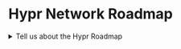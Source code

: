 # Hypr Network Roadmap

<details>

<summary>Tell us about the Hypr Roadmap</summary>

We will publish a more comprehensive answer, explaining our vision for go-to-market, business development, and technology - basically, what is our plan to become a must-have toolkit and partner for game developers. But for now we will say this: there are 3 stages, each with a set of features and offerings.&#x20;

1. Preflight
2. Takeoff
3. Climb-Cruise-Climb

March 5, 2024 Update: \
\
[https://twitter.com/hypr\_network/status/1757485918859276700?s=20](https://twitter.com/hypr\_network/status/1757485918859276700?s=20)

</details>
